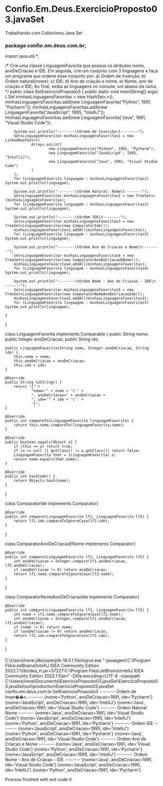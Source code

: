 # Confio.Em.Deus.ExercicioProposto03.javaSet
Trabalhando com Collections Java Set
### package confio.em.deus.com.br;

import java.util.*;

/*
Crie uma classe LinguagemFavorita que possua os atributos nome, anoDeCriacao e IDE.
Em seguida, crie um conjunto com 3 linguagens e faça um programa que ordene esse conjunto por:
a) Ordem de inserção;
b) Ordem natural(nome);
c) IDE;
d) Ano de criação e nome;
e) Nome, ano de criação e IDE;
Ao final, exiba as linguagens no console, um abaixo da outra.
*/
public class SetExercicioProposto3 {
    public static void main(String[] args) {
        Set<LinguagemFavorita> minhasLinguagensFavoritas = new HashSet<>();
        minhasLinguagensFavoritas.add(new LinguagemFavorita("Python", 1991, "Pycharm"));
        minhasLinguagensFavoritas.add(new LinguagemFavorita("JavaScript", 1995, "IntelliJ"));
        minhasLinguagensFavoritas.add(new LinguagemFavorita("Java", 1991, "Visual Studio Code"));

        System.out.println("--------\tOrdem de Inserção\t--------");
        Set<LinguagemFavorita> minhasLinguagensFavoritas1 = new LinkedHashSet<>(
                Arrays.asList(
                        new LinguagemFavorita("Python", 1991, "Pycharm"),
                        new LinguagemFavorita("JavaScript", 1995, "IntelliJ"),
                        new LinguagemFavorita("Java", 1991, "Visual Studio Code")
                )
        );
        for (LinguagemFavorita linguagem : minhasLinguagensFavoritas1) System.out.println(linguagem);

        System.out.println("--------\tOrdem Natural: Nome\t--------");
        Set<LinguagemFavorita> minhasLinguagensFavoritas2 = new TreeSet<>(minhasLinguagensFavoritas);
        for (LinguagemFavorita linguagem : minhasLinguagensFavoritas2) System.out.println(linguagem);

        System.out.println("--------\tOrdem IDE\t--------");
        Set<LinguagemFavorita> minhasLinguagensFavoritas3 = new TreeSet<LinguagemFavorita>(new ComparatorIde());
        minhasLinguagensFavoritas3.addAll(minhasLinguagensFavoritas);
        for (LinguagemFavorita linguagem : minhasLinguagensFavoritas3) System.out.println(linguagem);

        System.out.println("--------\tOrdem Ano de Criacao e Nome\t--------");
        Set<LinguagemFavorita> minhasLinguagensFavoritas4 = new TreeSet<LinguagemFavorita>(new ComparatorAnoDeCriacaoENome());
        minhasLinguagensFavoritas4.addAll(minhasLinguagensFavoritas);
        for (LinguagemFavorita linguagem : minhasLinguagensFavoritas4) System.out.println(linguagem);

        System.out.println("--------\tOrdem Nome - Ano de Criacao - IDE\t--------");
        Set<LinguagemFavorita> minhasLinguagensFavoritas5 = new TreeSet<LinguagemFavorita>(new ComparatorNomeAnoDeCriacaoIde());
        minhasLinguagensFavoritas5.addAll(minhasLinguagensFavoritas3);
        for (LinguagemFavorita linguagem : minhasLinguagensFavoritas5) System.out.println(linguagem);

    }
}

class LinguagemFavorita implements Comparable<LinguagemFavorita> {
    public String nome;
    public Integer anoDeCriacao;
    public String ide;

    public LinguagemFavorita(String nome, Integer anoDeCriacao, String ide) {
        this.nome = nome;
        this.anoDeCriacao = anoDeCriacao;
        this.ide = ide;
    }

    @Override
    public String toString() {
        return "{" +
                "nome='" + nome + '\'' +
                ", anoDeCriacao=" + anoDeCriacao +
                ", ide='" + ide + '\'' +
                '}';
    }

    @Override
    public int compareTo(LinguagemFavorita linguagemFavorita) {
        return this.nome.compareTo(linguagemFavorita.nome);
    }

    @Override
    public boolean equals(Object o) {
        if (this == o) return true;
        if (o == null || getClass() != o.getClass()) return false;
        LinguagemFavorita that = (LinguagemFavorita) o;
        return nome.equals(that.nome);
    }

    @Override
    public int hashCode() {
        return Objects.hash(nome);
    }
}

class ComparatorIde implements Comparator<LinguagemFavorita>{

    @Override
    public int compare(LinguagemFavorita lf1, LinguagemFavorita lf2) {
        return lf1.ide.compareToIgnoreCase(lf2.ide);
    }
}

class ComparatorAnoDeCriacaoENome implements Comparator<LinguagemFavorita>{

    @Override
    public int compare(LinguagemFavorita lf1, LinguagemFavorita lf2) {
        int anoDeCriacao = Integer.compare(lf1.anoDeCriacao, lf2.anoDeCriacao);
        if (anoDeCriacao != 0) return anoDeCriacao;
        return lf1.nome.compareToIgnoreCase(lf2.nome);
    }
}

class ComparatorNomeAnoDeCriacaoIde implements Comparator<LinguagemFavorita>{

    @Override
    public int compare(LinguagemFavorita lf1, LinguagemFavorita lf2) {
        int nome = lf1.nome.compareToIgnoreCase(lf2.nome);
        int anoDeCriacao = Integer.compare(lf1.anoDeCriacao, lf2.anoDeCriacao);
        if (nome != 0) return nome;
        if (anoDeCriacao != 0) return anoDeCriacao;
        return lf1.ide.compareToIgnoreCase(lf2.ide);
    }
}
####
C:\Users\Irene\.jdks\openjdk-18.0.1.1\bin\java.exe "-javaagent:C:\Program Files\JetBrains\IntelliJ IDEA Community Edition 2022.1.1\lib\idea_rt.jar=57227:C:\Program Files\JetBrains\IntelliJ IDEA Community Edition 2022.1.1\bin" -Dfile.encoding=UTF-8 -classpath C:\Users\Irene\Documents\ExercicioProposto03.javaSet\ExercicioProposto03.javaSet\out\production\ExercicioProposto03.javaSet confio.em.deus.com.br.SetExercicioProposto3
--------	Ordem de Inser��o	--------
{nome='Python', anoDeCriacao=1991, ide='Pycharm'}
{nome='JavaScript', anoDeCriacao=1995, ide='IntelliJ'}
{nome='Java', anoDeCriacao=1991, ide='Visual Studio Code'}
--------	Ordem Natural: Nome	--------
{nome='Java', anoDeCriacao=1991, ide='Visual Studio Code'}
{nome='JavaScript', anoDeCriacao=1995, ide='IntelliJ'}
{nome='Python', anoDeCriacao=1991, ide='Pycharm'}
--------	Ordem IDE	--------
{nome='JavaScript', anoDeCriacao=1995, ide='IntelliJ'}
{nome='Python', anoDeCriacao=1991, ide='Pycharm'}
{nome='Java', anoDeCriacao=1991, ide='Visual Studio Code'}
--------	Ordem Ano de Criacao e Nome	--------
{nome='Java', anoDeCriacao=1991, ide='Visual Studio Code'}
{nome='Python', anoDeCriacao=1991, ide='Pycharm'}
{nome='JavaScript', anoDeCriacao=1995, ide='IntelliJ'}
--------	Ordem Nome - Ano de Criacao - IDE	--------
{nome='Java', anoDeCriacao=1991, ide='Visual Studio Code'}
{nome='JavaScript', anoDeCriacao=1995, ide='IntelliJ'}
{nome='Python', anoDeCriacao=1991, ide='Pycharm'}

Process finished with exit code 0
